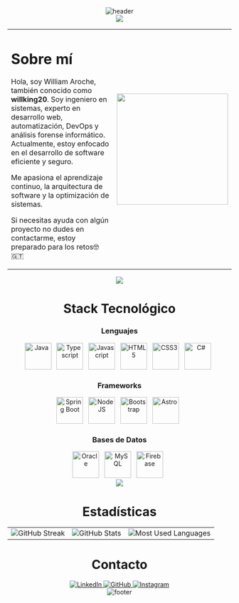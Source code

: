 <!-- HEADER -->
<div align="center" width="100">
  <img src="https://capsule-render.vercel.app/api?color=0:1408d0,50:0860d0,100:08c4d0&height=250&section=header&text=William%20Aroche%20(willking20)&fontSize=30&type=waving&fontColor=fefefe&&animation=fadeIn" alt="header"/>
</div>

<!-- SEPARADOR -->
<div align="center">
  <a href="https://www.youtube.com/watch?v=dQw4w9WgXcQ">
    <img src="https://user-images.githubusercontent.com/73097560/115834477-dbab4500-a447-11eb-908a-139a6edaec5c.gif">
  </a>
</div>

<!-- ABOUT ME -->
<table>
  <tr>
    <td width="60%">
      <h1>Sobre mí</h1>
      <p>Hola, soy William Aroche, también conocido como <strong>willking20</strong>. Soy ingeniero en sistemas, experto en desarrollo web, automatización, DevOps y análisis forense informático. Actualmente, estoy enfocado en el desarrollo de software eficiente y seguro.</p>
      <p>Me apasiona el aprendizaje continuo, la arquitectura de software y la optimización de sistemas.</p>
      <p>Si necesitas ayuda con algún proyecto no dudes en contactarme, estoy preparado para los retos🤓 🇬🇹</p>
    </td>
    <td width="40%" align="center">
      <img src="https://github.com/7oSkaaa/7oSkaaa/blob/main/Images/Right_Side.gif?raw=true" width="250px">
    </td>
  </tr>
</table>

<!-- SEPARADOR -->
<div align="center">
  <a href="https://www.youtube.com/watch?v=dQw4w9WgXcQ">
    <img src="https://user-images.githubusercontent.com/73097560/115834477-dbab4500-a447-11eb-908a-139a6edaec5c.gif">
  </a>
</div>

<!-- STACK -->
<div align="center" width="100">
  <h1>Stack Tecnológico</h1>
  
  <h3>Lenguajes</h3>
  <img src="https://cdn.jsdelivr.net/gh/devicons/devicon@latest/icons/java/java-original-wordmark.svg" width="60px" alt="Java"> &nbsp;
  <img src="https://cdn.jsdelivr.net/gh/devicons/devicon@latest/icons/typescript/typescript-original.svg" width="60px" alt="Typescript"> &nbsp;
  <img src="https://cdn.jsdelivr.net/gh/devicons/devicon@latest/icons/javascript/javascript-original.svg" width="60px" alt="Javascript"> &nbsp;
  <img src="https://cdn.jsdelivr.net/gh/devicons/devicon@latest/icons/html5/html5-original-wordmark.svg" width="60px" alt="HTML5"> &nbsp;
  <img src="https://cdn.jsdelivr.net/gh/devicons/devicon@latest/icons/css3/css3-original-wordmark.svg" width="60px" alt="CSS3"> &nbsp;
  <img src="https://cdn.jsdelivr.net/gh/devicons/devicon@latest/icons/csharp/csharp-original.svg" width="60px" alt="C#"> &nbsp;

  <h3>Frameworks</h3>
  <img src="https://cdn.jsdelivr.net/gh/devicons/devicon@latest/icons/spring/spring-original-wordmark.svg" width="60px" alt="Spring Boot"> &nbsp;
  <img src="https://cdn.jsdelivr.net/gh/devicons/devicon@latest/icons/nodejs/nodejs-original-wordmark.svg" width="60px" alt="NodeJS"> &nbsp;
  <img src="https://cdn.jsdelivr.net/gh/devicons/devicon@latest/icons/bootstrap/bootstrap-original-wordmark.svg" width="60px" alt="Bootstrap"> &nbsp;
  <img src="https://cdn.jsdelivr.net/gh/devicons/devicon@latest/icons/astro/astro-original-wordmark.svg" width="60px" alt="Astro"> &nbsp;

  <h3>Bases de Datos</h3>
  <img src="https://cdn.jsdelivr.net/gh/devicons/devicon@latest/icons/oracle/oracle-original.svg" width="60px" alt="Oracle"> &nbsp;
  <img src="https://cdn.jsdelivr.net/gh/devicons/devicon@latest/icons/mysql/mysql-original-wordmark.svg" width="60px" alt="MySQL"> &nbsp;
  <img src="https://cdn.jsdelivr.net/gh/devicons/devicon@latest/icons/firebase/firebase-plain-wordmark.svg" width="60px" alt="Firebase"> &nbsp;
</div>

<!-- SEPARADOR -->
<div align="center">
  <a href="https://www.youtube.com/watch?v=dQw4w9WgXcQ">
    <img src="https://user-images.githubusercontent.com/73097560/115834477-dbab4500-a447-11eb-908a-139a6edaec5c.gif">
  </a>
</div>

<!-- STATS -->
<div align="center" width="100">
  <h1>Estadísticas</h1>
  <table>
    <tr>
      <td align="center">
        <img src="https://github-readme-streak-stats.herokuapp.com?user=willking20&theme=tokyonight&hide_border=true" alt="GitHub Streak">
      </td>
      <td align="center">
        <img src="https://github-readme-stats.vercel.app/api?username=willking20&include_all_commits=true&count_private=true&show_icons=true&line_height=20&title_color=71A5FD&icon_color=71A5FD&text_color=71A5FD&bg_color=ffffff&hide=stars" alt="GitHub Stats">
      </td>
      <td align="center">
        <img src="https://github-readme-stats.vercel.app/api/top-langs/?username=willking20&layout=compact&langs_count=8&theme=tokyonight" alt="Most Used Languages">
      </td>
    </tr>
  </table>
</div>

<!-- CONTACTO -->
<div align="center">
  <h1>Contacto</h1>
  <a href="https://www.linkedin.com/in/william-geovanny-aroche-contreras-555373263">
    <img src="https://img.shields.io/badge/LinkedIn-0A66C2?style=for-the-badge&logo=linkedin&logoColor=white" alt="LinkedIn">
  </a>
  <a href="https://github.com/willking20">
    <img src="https://img.shields.io/badge/GitHub-181717?style=for-the-badge&logo=github&logoColor=white" alt="GitHub">
  </a>
  <a href="https://www.instagram.com/geovanny4050?igsh=YnIzd2x2N2RkNmZr">
    <img src="https://img.shields.io/badge/Instagram-E4405F?style=for-the-badge&logo=instagram&logoColor=white" alt="Instagram">
  </a>
</div>

<!-- FOOTER -->
<div align="center" width="100">
  <img src="https://capsule-render.vercel.app/api?color=0:1408d0,50:0860d0,100:08c4d0&height=100&section=footer&fontSize=30&type=waving&fontColor=fefefe" alt="footer" />
</div>
